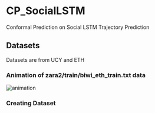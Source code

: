 # CP_SocialLSTM
Conformal Prediction on Social LSTM Trajectory Prediction

## Datasets 
Datasets are from UCY and ETH 

### Animation of zara2/train/biwi_eth_train.txt data

![animation](https://github.com/SaiSampathKedari/CP_SocialLSTM/assets/106697662/a36e2961-07f9-4e95-9389-709410392e32)

### Creating Dataset
